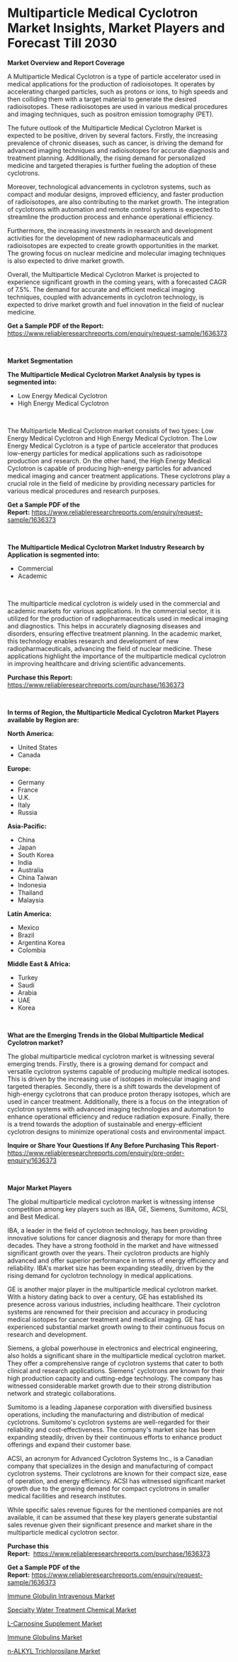 <p><h1>Multiparticle Medical Cyclotron Market Insights, Market Players and Forecast Till 2030</h1></p><p><strong>Market Overview and Report Coverage</strong></p>
<p><p>A Multiparticle Medical Cyclotron is a type of particle accelerator used in medical applications for the production of radioisotopes. It operates by accelerating charged particles, such as protons or ions, to high speeds and then colliding them with a target material to generate the desired radioisotopes. These radioisotopes are used in various medical procedures and imaging techniques, such as positron emission tomography (PET).</p><p>The future outlook of the Multiparticle Medical Cyclotron Market is expected to be positive, driven by several factors. Firstly, the increasing prevalence of chronic diseases, such as cancer, is driving the demand for advanced imaging techniques and radioisotopes for accurate diagnosis and treatment planning. Additionally, the rising demand for personalized medicine and targeted therapies is further fueling the adoption of these cyclotrons.</p><p>Moreover, technological advancements in cyclotron systems, such as compact and modular designs, improved efficiency, and faster production of radioisotopes, are also contributing to the market growth. The integration of cyclotrons with automation and remote control systems is expected to streamline the production process and enhance operational efficiency.</p><p>Furthermore, the increasing investments in research and development activities for the development of new radiopharmaceuticals and radioisotopes are expected to create growth opportunities in the market. The growing focus on nuclear medicine and molecular imaging techniques is also expected to drive market growth.</p><p>Overall, the Multiparticle Medical Cyclotron Market is projected to experience significant growth in the coming years, with a forecasted CAGR of 7.5%. The demand for accurate and efficient medical imaging techniques, coupled with advancements in cyclotron technology, is expected to drive market growth and fuel innovation in the field of nuclear medicine.</p></p>
<p><strong>Get a Sample PDF of the Report:</strong> <a href="https://www.reliableresearchreports.com/enquiry/request-sample/1636373">https://www.reliableresearchreports.com/enquiry/request-sample/1636373</a></p>
<p>&nbsp;</p>
<p><strong>Market Segmentation</strong></p>
<p><strong>The Multiparticle Medical Cyclotron Market Analysis by types is segmented into:</strong></p>
<p><ul><li>Low Energy Medical Cyclotron</li><li>High Energy Medical Cyclotron</li></ul></p>
<p>&nbsp;</p>
<p><p>The Multiparticle Medical Cyclotron market consists of two types: Low Energy Medical Cyclotron and High Energy Medical Cyclotron. The Low Energy Medical Cyclotron is a type of particle accelerator that produces low-energy particles for medical applications such as radioisotope production and research. On the other hand, the High Energy Medical Cyclotron is capable of producing high-energy particles for advanced medical imaging and cancer treatment applications. These cyclotrons play a crucial role in the field of medicine by providing necessary particles for various medical procedures and research purposes.</p></p>
<p><strong>Get a Sample PDF of the Report:</strong>&nbsp;<a href="https://www.reliableresearchreports.com/enquiry/request-sample/1636373">https://www.reliableresearchreports.com/enquiry/request-sample/1636373</a></p>
<p>&nbsp;</p>
<p><strong>The Multiparticle Medical Cyclotron Market Industry Research by Application is segmented into:</strong></p>
<p><ul><li>Commercial</li><li>Academic</li></ul></p>
<p>&nbsp;</p>
<p><p>The multiparticle medical cyclotron is widely used in the commercial and academic markets for various applications. In the commercial sector, it is utilized for the production of radiopharmaceuticals used in medical imaging and diagnostics. This helps in accurately diagnosing diseases and disorders, ensuring effective treatment planning. In the academic market, this technology enables research and development of new radiopharmaceuticals, advancing the field of nuclear medicine. These applications highlight the importance of the multiparticle medical cyclotron in improving healthcare and driving scientific advancements.</p></p>
<p><strong>Purchase this Report:</strong>&nbsp; <a href="https://www.reliableresearchreports.com/purchase/1636373">https://www.reliableresearchreports.com/purchase/1636373</a></p>
<p>&nbsp;</p>
<p><strong>In terms of Region, the Multiparticle Medical Cyclotron Market Players available by Region are:</strong></p>
<p>
    <p> <strong> North America: </strong>
        <ul>
            <li>United States</li>
            <li>Canada</li>
        </ul>
        </p> 
    <p> <strong> Europe: </strong>
        <ul>
            <li>Germany</li>
            <li>France</li>
            <li>U.K.</li>
            <li>Italy</li>
            <li>Russia</li>
        </ul>
        </p> 
    <p> <strong> Asia-Pacific: </strong>
        <ul>
            <li>China</li>
            <li>Japan</li>
            <li>South Korea</li>
            <li>India</li>
            <li>Australia</li>
            <li>China Taiwan</li>
            <li>Indonesia</li>
            <li>Thailand</li>
            <li>Malaysia</li>
        </ul>
        </p> 
    <p> <strong> Latin America: </strong>
        <ul>
            <li>Mexico</li>
            <li>Brazil</li>
            <li>Argentina Korea</li>
            <li>Colombia</li>
        </ul>
        </p> 
    <p> <strong> Middle East & Africa: </strong>
        <ul>
            <li>Turkey</li>
            <li>Saudi</li>
            <li>Arabia</li>
            <li>UAE</li>
            <li>Korea</li>
        </ul>
    </p>
    </p>
<p>&nbsp;</p>
<p><strong>What are the Emerging Trends in the Global Multiparticle Medical Cyclotron market?</strong></p>
<p><p>The global multiparticle medical cyclotron market is witnessing several emerging trends. Firstly, there is a growing demand for compact and versatile cyclotron systems capable of producing multiple medical isotopes. This is driven by the increasing use of isotopes in molecular imaging and targeted therapies. Secondly, there is a shift towards the development of high-energy cyclotrons that can produce proton therapy isotopes, which are used in cancer treatment. Additionally, there is a focus on the integration of cyclotron systems with advanced imaging technologies and automation to enhance operational efficiency and reduce radiation exposure. Finally, there is a trend towards the adoption of sustainable and energy-efficient cyclotron designs to minimize operational costs and environmental impact.</p></p>
<p><strong>Inquire or Share Your Questions If Any Before Purchasing This Report</strong>- <a href="https://www.reliableresearchreports.com/enquiry/pre-order-enquiry/1636373">https://www.reliableresearchreports.com/enquiry/pre-order-enquiry/1636373</a></p>
<p>&nbsp;</p>
<p><strong>Major Market Players</strong></p>
<p><p>The global multiparticle medical cyclotron market is witnessing intense competition among key players such as IBA, GE, Siemens, Sumitomo, ACSI, and Best Medical. </p><p>IBA, a leader in the field of cyclotron technology, has been providing innovative solutions for cancer diagnosis and therapy for more than three decades. They have a strong foothold in the market and have witnessed significant growth over the years. Their cyclotron products are highly advanced and offer superior performance in terms of energy efficiency and reliability. IBA's market size has been expanding steadily, driven by the rising demand for cyclotron technology in medical applications.</p><p>GE is another major player in the multiparticle medical cyclotron market. With a history dating back to over a century, GE has established its presence across various industries, including healthcare. Their cyclotron systems are renowned for their precision and accuracy in producing medical isotopes for cancer treatment and medical imaging. GE has experienced substantial market growth owing to their continuous focus on research and development. </p><p>Siemens, a global powerhouse in electronics and electrical engineering, also holds a significant share in the multiparticle medical cyclotron market. They offer a comprehensive range of cyclotron systems that cater to both clinical and research applications. Siemens' cyclotrons are known for their high production capacity and cutting-edge technology. The company has witnessed considerable market growth due to their strong distribution network and strategic collaborations.</p><p>Sumitomo is a leading Japanese corporation with diversified business operations, including the manufacturing and distribution of medical cyclotrons. Sumitomo's cyclotron systems are well-regarded for their reliability and cost-effectiveness. The company's market size has been expanding steadily, driven by their continuous efforts to enhance product offerings and expand their customer base.</p><p>ACSI, an acronym for Advanced Cyclotron Systems Inc., is a Canadian company that specializes in the design and manufacturing of compact cyclotron systems. Their cyclotrons are known for their compact size, ease of operation, and energy efficiency. ACSI has witnessed significant market growth due to the growing demand for compact cyclotrons in smaller medical facilities and research institutes.</p><p>While specific sales revenue figures for the mentioned companies are not available, it can be assumed that these key players generate substantial sales revenue given their significant presence and market share in the multiparticle medical cyclotron sector.</p></p>
<p><strong>Purchase this Report:</strong>&nbsp;&nbsp;<a href="https://www.reliableresearchreports.com/purchase/1636373">https://www.reliableresearchreports.com/purchase/1636373</a></p>
<p></p>
<p><strong>Get a Sample PDF of the Report:</strong>&nbsp;<a href="https://www.reliableresearchreports.com/enquiry/request-sample/1636373">https://www.reliableresearchreports.com/enquiry/request-sample/1636373</a></p>
<p><p><a href="https://medium.com/@saigemarvin1946/immune-globulin-intravenous-market-analysis-its-cagr-market-segmentation-and-global-industry-1deb42d07116">Immune Globulin Intravenous Market</a></p><p><a href="https://github.com/JameTravis/Market-Research-Report-List-1/blob/main/specialty-water-treatment-chemical-market.md">Specialty Water Treatment Chemical Market</a></p><p><a href="https://www.linkedin.com/pulse/l-carnosine-supplement-market-research-report-unlocks-analysis-bjeee/">L-Carnosine Supplement Market</a></p><p><a href="https://medium.com/@ethelcrooks2023/immune-globulins-market-trends-and-market-analysis-forecasted-for-period-2023-2030-10bcc8e93027">Immune Globulins Market</a></p><p><a href="https://www.linkedin.com/pulse/n-alkyl-trichlorosilane-market-research-report-unlocks-analysis-t3lke/">n-ALKYL Trichlorosilane Market</a></p></p>